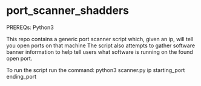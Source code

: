 # port_scanner_shadders
PREREQs:
Python3 

This repo contains a generic port scanner script which, given an ip, will tell you open ports on that machine
The script also attempts to gather software banner information to help tell users what software is running on 
the found open port. 

To run the script run the command: python3 scanner.py ip starting_port ending_port
